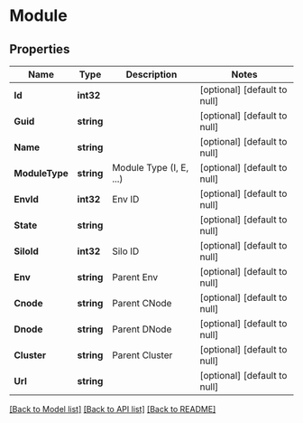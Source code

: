 # Module

## Properties
Name | Type | Description | Notes
------------ | ------------- | ------------- | -------------
**Id** | **int32** |  | [optional] [default to null]
**Guid** | **string** |  | [optional] [default to null]
**Name** | **string** |  | [optional] [default to null]
**ModuleType** | **string** | Module Type (I, E, ...) | [optional] [default to null]
**EnvId** | **int32** | Env ID | [optional] [default to null]
**State** | **string** |  | [optional] [default to null]
**SiloId** | **int32** | Silo ID | [optional] [default to null]
**Env** | **string** | Parent Env | [optional] [default to null]
**Cnode** | **string** | Parent CNode | [optional] [default to null]
**Dnode** | **string** | Parent DNode | [optional] [default to null]
**Cluster** | **string** | Parent Cluster | [optional] [default to null]
**Url** | **string** |  | [optional] [default to null]

[[Back to Model list]](../README.md#documentation-for-models) [[Back to API list]](../README.md#documentation-for-api-endpoints) [[Back to README]](../README.md)


